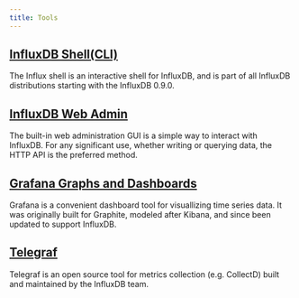 ```yaml
---
title: Tools
---
```

## [InfluxDB Shell(CLI)](/docs/v0.9/tools/shell.html)

The Influx shell is an interactive shell for InfluxDB, and is part of all InfluxDB distributions starting with the InfluxDB 0.9.0.

## [InfluxDB Web Admin](/docs/v0.9/tools/web_admin.html)

The built-in web administration GUI is a simple way to interact with InfluxDB. For any significant use, whether writing or querying data, the HTTP API is the preferred method.

## [Grafana Graphs and Dashboards](/docs/v0.9/tools/grafana.html)

Grafana is a convenient dashboard tool for visuallizing time series data. It was originally built for Graphite, modeled after Kibana, and since been updated to support InfluxDB.

## [Telegraf](https://github.com/influxdb/telegraf)

Telegraf is an open source tool for metrics collection (e.g. CollectD) built and maintained by the InfluxDB team.
